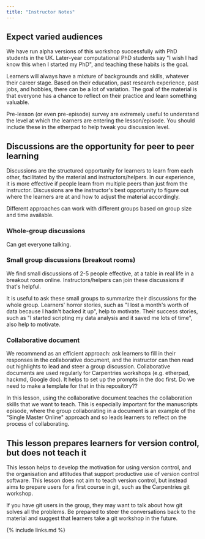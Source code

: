 ```yaml
---
title: "Instructor Notes"
---
```


## Expect varied audiences

We have run alpha versions of this workshop successfully with PhD students in the UK.
Later-year computational PhD students say "I wish I had know this when I started my PhD", and teaching these habits is the goal.

Learners will always have a mixture of backgrounds and skills, whatever their career stage.
Based on their education, past research experience, past jobs, and hobbies, there can be a lot of variation.
The goal of the material is that everyone has a chance to reflect on their practice and learn something valuable.

Pre-lesson (or even pre-episode) survey are extremely useful to understand the level at which the learners are entering the lesson/episode. You should include these in the etherpad to help tweak you discussion level.


## Discussions are the opportunity for peer to peer learning

Discussions are the structured opportunity for learners to learn from each other, facilitated by the material and instructors/helpers.
In our experience, it is more effective if people learn from multiple peers than just from the instructor.
Discussions are the instructor's best opportunity to figure out where the learners are at and how to adjust the material accordingly.

Different approaches can work with different groups based on group size and time available.

### Whole-group discussions

Can get everyone talking.

### Small group discussions (breakout rooms)

We find small discussions of 2-5 people effective, at a table in real life in a breakout room online.
Instructors/helpers can join these discussions if that's helpful.

It is useful to ask these small groups to summarize their discussions for the whole group.
Learners' horror stories, such as "I lost a month's worth of data because I hadn't backed it up", help to motivate.
Their success stories, such as "I started scripting my data analysis and it saved me lots of time", also help to motivate.

### Collaborative document

We recommend as an efficient approach: ask learners to fill in their responses in the collaborative document, and the instructor can then read out highlights to lead and steer a group discussion.
Collaborative documents are used regularly for Carpentries workshops (e.g. etherpad, hackmd, Google doc).
It helps to set up the prompts in the doc first.
Do we need to make a template for that in this repository??

In this lesson, using the collaborative document teaches the collaboration skills that we want to teach.
This is especially important for the manuscripts episode, where the group collaborating in a document is an example of the "Single Master Online" approach and so leads learners to reflect on the process of collaborating.


## This lesson prepares learners for version control, but does not teach it

This lesson helps to develop the motivation for using version control, and the organisation and attitudes that support productive use of version control software.
This lesson does not aim to teach version control, but instead aims to prepare users for a first course in git, such as the Carpentries git workshop.

If you have git users in the group, they may want to talk about how git solves all the problems. 
Be prepared to steer the conversations back to the material and suggest that learners take a git workshop in the future.




{% include links.md %}
